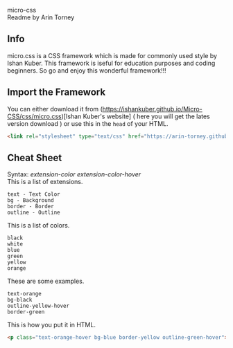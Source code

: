  micro-css  
Readme by Arin Torney  
## Info  
micro.css is a CSS framework which is made for commonly used style by Ishan Kuber. This framework is iseful for education purposes and coding beginners. So go and enjoy this wonderful framework!!!
## Import the Framework  
You can either download it from (https://ishankuber.github.io/Micro-CSS/css/micro.css)[Ishan Kuber's website] ( here you will get the lates version download ) or use this in the `head` of your HTML.  
```HTML
<link rel="stylesheet" type="text/css" href="https://arin-torney.github.io/imkmicrocss/micro.min.css">
```  
## Cheat Sheet  
Syntax:
_extension_-_color_
_extension-color-hover_  
This is a list of extensions.  
```
text - Text Color
bg - Background
border - Border
outline - Outline
```  
This is a list of colors.  
```
black
white
blue
green
yellow
orange
```  
These are some examples.  
```
text-orange
bg-black
outline-yellow-hover
border-green
```  
This is how you put it in HTML.  
```HTML
<p class="text-orange-hover bg-blue border-yellow outline-green-hover">Hello World</p>
```
